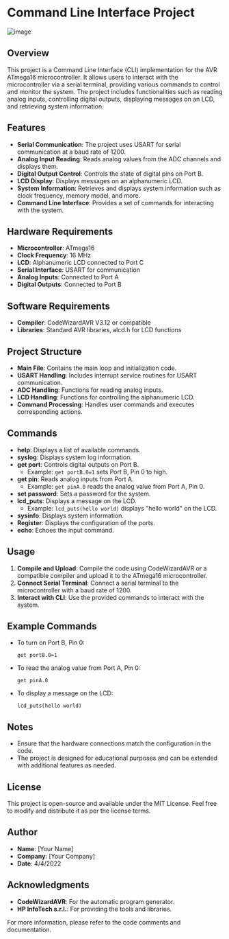

#  Command Line Interface Project

![image](https://github.com/user-attachments/assets/27a0c7d0-7cd0-4f7f-99e2-a0f5efe6d756)


## Overview
This project is a Command Line Interface (CLI) implementation for the AVR ATmega16 microcontroller. It allows users to interact with the microcontroller via a serial terminal, providing various commands to control and monitor the system. The project includes functionalities such as reading analog inputs, controlling digital outputs, displaying messages on an LCD, and retrieving system information.

## Features
- **Serial Communication**: The project uses USART for serial communication at a baud rate of 1200.
- **Analog Input Reading**: Reads analog values from the ADC channels and displays them.
- **Digital Output Control**: Controls the state of digital pins on Port B.
- **LCD Display**: Displays messages on an alphanumeric LCD.
- **System Information**: Retrieves and displays system information such as clock frequency, memory model, and more.
- **Command Line Interface**: Provides a set of commands for interacting with the system.

## Hardware Requirements
- **Microcontroller**: ATmega16
- **Clock Frequency**: 16 MHz
- **LCD**: Alphanumeric LCD connected to Port C
- **Serial Interface**: USART for communication
- **Analog Inputs**: Connected to Port A
- **Digital Outputs**: Connected to Port B

## Software Requirements
- **Compiler**: CodeWizardAVR V3.12 or compatible
- **Libraries**: Standard AVR libraries, alcd.h for LCD functions

## Project Structure
- **Main File**: Contains the main loop and initialization code.
- **USART Handling**: Includes interrupt service routines for USART communication.
- **ADC Handling**: Functions for reading analog inputs.
- **LCD Handling**: Functions for controlling the alphanumeric LCD.
- **Command Processing**: Handles user commands and executes corresponding actions.

## Commands
- **help**: Displays a list of available commands.
- **syslog**: Displays system log information.
- **get port**: Controls digital outputs on Port B.
  - Example: `get portB.0=1` sets Port B, Pin 0 to high.
- **get pin**: Reads analog inputs from Port A.
  - Example: `get pinA.0` reads the analog value from Port A, Pin 0.
- **set password**: Sets a password for the system.
- **lcd_puts**: Displays a message on the LCD.
  - Example: `lcd_puts(hello world)` displays "hello world" on the LCD.
- **sysinfo**: Displays system information.
- **Register**: Displays the configuration of the ports.
- **echo**: Echoes the input command.

## Usage
1. **Compile and Upload**: Compile the code using CodeWizardAVR or a compatible compiler and upload it to the ATmega16 microcontroller.
2. **Connect Serial Terminal**: Connect a serial terminal to the microcontroller with a baud rate of 1200.
3. **Interact with CLI**: Use the provided commands to interact with the system.

## Example Commands
- To turn on Port B, Pin 0:
  ```
  get portB.0=1
  ```
- To read the analog value from Port A, Pin 0:
  ```
  get pinA.0
  ```
- To display a message on the LCD:
  ```
  lcd_puts(hello world)
  ```

## Notes
- Ensure that the hardware connections match the configuration in the code.
- The project is designed for educational purposes and can be extended with additional features as needed.

## License
This project is open-source and available under the MIT License. Feel free to modify and distribute it as per the license terms.

## Author
- **Name**: [Your Name]
- **Company**: [Your Company]
- **Date**: 4/4/2022

## Acknowledgments
- **CodeWizardAVR**: For the automatic program generator.
- **HP InfoTech s.r.l.**: For providing the tools and libraries.

For more information, please refer to the code comments and documentation.
